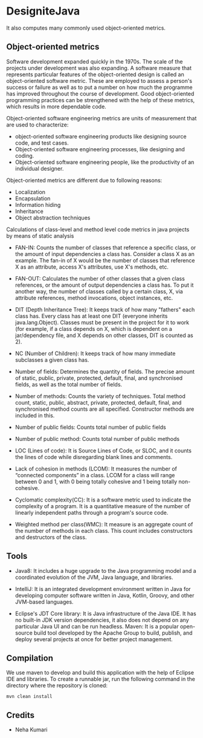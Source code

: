 # DesigniteJava
It also computes many commonly used object-oriented metrics.

## Object-oriented metrics
Software development expanded quickly in the 1970s. The scale of the projects under development was also expanding. A software measure that represents particular features of the object-oriented design is called an object-oriented software metric. These are employed to assess a person's success or failure as well as to put a number on how much the programme has improved throughout the course of development. Good object-oriented programming practices can be strengthened with the help of these metrics, which results in more dependable code.

Object-oriented software engineering metrics are units of measurement that are used to characterize:
* object-oriented software engineering products like designing source code, and test cases.
* Object-oriented software engineering processes, like designing and coding. 
* Object-oriented software engineering people, like the productivity of an individual designer.

Object-oriented metrics are different due to following reasons:
* Localization
* Encapsulation
* Information hiding
* Inheritance
* Object abstraction techniques

Calculations of class-level and method level code metrics in java projects by means of static analysis
* FAN-IN: Counts the number of classes that reference a specific class, or the amount of input dependencies a class has. Consider a class X as an example. The fan-in of X would be the number of classes that reference X as an attribute, access X's attributes, use X's methods, etc.


* FAN-OUT: Calculates the number of other classes that a given class references, or the amount of output dependencies a class has. To put it another way, the number of classes called by a certain class, X, via attribute references, method invocations, object instances, etc.


* DIT (Depth Inheritance Tree): It keeps track of how many "fathers" each class has. Every class has at least one DIT (everyone inherits java.lang.Object). Classes must be present in the project for it to work (for example, if a class depends on X, which is dependent on a jar/dependency file, and X depends on other classes, DIT is counted as 2).


* NC (Number of Children): It keeps track of how many immediate subclasses a given class has.


* Number of fields: Determines the quantity of fields. The precise amount of static, public, private, protected, default, final, and synchronised fields, as well as the total number of fields.


* Number of methods: Counts the variety of techniques. Total method count, static, public, abstract, private, protected, default, final, and synchronised method counts are all specified. Constructor methods are included in this.


* Number of public fields: Counts total number of public fields


* Number of public method: Counts total number of public methods


* LOC (Lines of code): It is Source Lines of Code, or SLOC, and it counts the lines of code while disregarding blank lines and comments.


* Lack of cohesion in methods (LCOM): It measures the number of “connected components” in a class. LCOM for a class will range between 0 and 1, with 0 being totally cohesive and 1 being totally non-cohesive.


* Cyclomatic complexity(CC): It is a software metric used to indicate the complexity of a program. It is a quantitative measure of the number of linearly independent paths through a program's source code.


* Weighted method per class(WMC): It measure is an aggregate count of the number of methods in each class. This count includes constructors and destructors of the class.

## Tools
* Java8: It includes a huge upgrade to the Java programming model and a coordinated evolution of the JVM, Java language, and libraries.


* IntelliJ: It is an integrated development environment written in Java for developing computer software written in Java, Kotlin, Groovy, and other JVM-based languages.


* Eclipse's JDT Core library: It is Java infrastructure of the Java IDE. It has no built-in JDK version dependencies, it also does not depend on any particular Java UI and can be run headless.
Maven: It is a popular open-source build tool developed by the Apache Group to build, publish, and deploy several projects at once for better project management.

## Compilation
We use maven to develop and build this application with the help of Eclipse IDE and libraries.
To create a runnable jar, run the following command in the directory where the repository is cloned:
```text
mvn clean install
```



## Credits

- Neha Kumari


